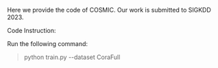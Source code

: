 Here we provide the code of COSMIC. Our work is submitted to SIGKDD 2023. 



Code Instruction:

Run the following command:

> python train.py --dataset CoraFull


